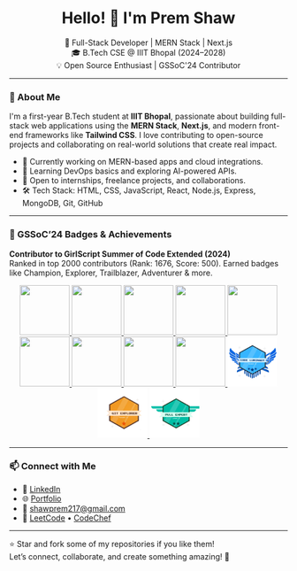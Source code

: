 <h1 align="center">Hello! 👋 I'm Prem Shaw</h1>

<p align="center">
  🚀 Full-Stack Developer | MERN Stack | Next.js <br/>
  🎓 B.Tech CSE @ IIIT Bhopal (2024–2028) <br/>
  💡 Open Source Enthusiast | GSSoC'24 Contributor
</p>

---

### 💼 About Me

I'm a first-year B.Tech student at **IIIT Bhopal**, passionate about building full-stack web applications using the **MERN Stack**, **Next.js**, and modern front-end frameworks like **Tailwind CSS**. I love contributing to open-source projects and collaborating on real-world solutions that create real impact.

- 🔭 Currently working on MERN-based apps and cloud integrations.
- 🌱 Learning DevOps basics and exploring AI-powered APIs.
- 🤝 Open to internships, freelance projects, and collaborations.
- 🛠️ Tech Stack: HTML, CSS, JavaScript, React, Node.js, Express, MongoDB, Git, GitHub

---

### 🏅 GSSoC’24 Badges & Achievements

<b>Contributor to GirlScript Summer of Code Extended (2024)</b>  
Ranked in top 2000 contributors (Rank: 1676, Score: 500). Earned badges like Champion, Explorer, Trailblazer, Adventurer & more.

<div align='center' style='display:flex; align-items:center; flex-wrap:wrap; gap:10px;'>
  <a href="https://gssoc.girlscript.tech/leaderboard">
    <img src="https://raw.githubusercontent.com/GSSoC24/Postman-Challenge/main/docs/assets/Postman%20White.png" width="90" height="90"/>
    <img src="https://raw.githubusercontent.com/GSSoC24/Postman-Challenge/main/docs/assets/1.png" width="90" height="90"/>
    <img src="https://raw.githubusercontent.com/GSSoC24/Postman-Challenge/main/docs/assets/2.png" width="90" height="90"/>
    <img src="https://raw.githubusercontent.com/GSSoC24/Postman-Challenge/main/docs/assets/3.png" width="90" height="90"/>
    <img src="https://raw.githubusercontent.com/GSSoC24/Postman-Challenge/main/docs/assets/4.png" width="90" height="90"/>
    <img src="https://raw.githubusercontent.com/GSSoC24/Postman-Challenge/main/docs/assets/5.png" width="90" height="90"/>
    <img src="https://raw.githubusercontent.com/GSSoC24/Postman-Challenge/main/docs/assets/6.png" width="90" height="90"/>
    <img src="https://raw.githubusercontent.com/GSSoC24/Postman-Challenge/main/docs/assets/7.png" width="90" height="90"/>
    <img src="https://raw.githubusercontent.com/GSSoC24/Postman-Challenge/main/docs/assets/8.png" width="90" height="90"/>
    <img src="https://raw.githubusercontent.com/GSSoC24/Contributor/refs/heads/main/assets/Code%20Luminary.png" width="90" height="90"/>
    <img src="https://raw.githubusercontent.com/GSSoC24/Contributor/refs/heads/main/assets/Git%20Explorer.png" width="90" height="90"/>
    <img src="https://raw.githubusercontent.com/GSSoC24/Contributor/refs/heads/main/assets/Pull%20Expert.png" width="90" height="90"/>
  </a>
</div>

---

### 📫 Connect with Me

- 💼 [LinkedIn](https://linkedin.com/in/premshaw2311)
- 🌐 [Portfolio](https://portfolio-one-omega-53.vercel.app)
- 📧 shawprem217@gmail.com
- 🧠 [LeetCode](https://leetcode.com/u/premshaw11/) • [CodeChef](https://www.codechef.com/users/premshaw)

---

⭐️ Star and fork some of my repositories if you like them!  
Let’s connect, collaborate, and create something amazing! 🔗
